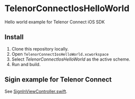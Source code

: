 # TelenorConnectIosHelloWorld
Hello world example for Telenor Connect iOS SDK

## Install
1. Clone this repository locally.
2. Open `TelenorConnectIosHelloWorld.xcworkspace`
3. Select _TelenorConnectIosHelloWorld_ as the active scheme.
4. Run and build.


## Sigin example for Telenor Connect
See [SignInViewController.swift](https://github.com/telenordigital/TelenorConnectIosHelloWorld/blob/master/TelenorConnectIosHelloWorld/SignInViewController.swift).
